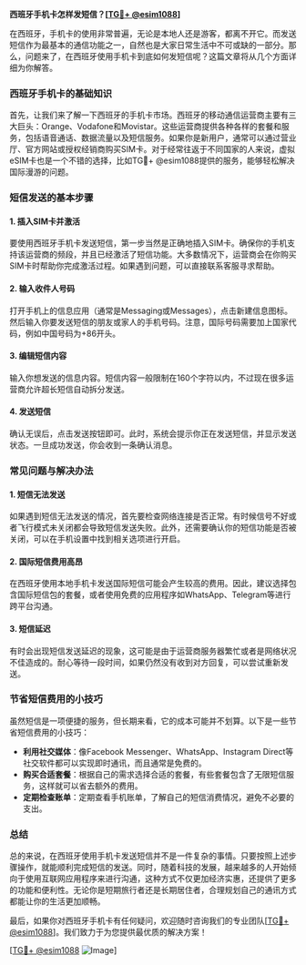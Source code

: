 **西班牙手机卡怎样发短信？[[TG💪+ @esim1088](https://t.me/s/esim1088)]**

在西班牙，手机卡的使用非常普遍，无论是本地人还是游客，都离不开它。而发送短信作为最基本的通信功能之一，自然也是大家日常生活中不可或缺的一部分。那么，问题来了，在西班牙使用手机卡到底如何发短信呢？这篇文章将从几个方面详细为你解答。

### 西班牙手机卡的基础知识

首先，让我们来了解一下西班牙的手机卡市场。西班牙的移动通信运营商主要有三大巨头：Orange、Vodafone和Movistar。这些运营商提供各种各样的套餐和服务，包括语音通话、数据流量以及短信服务。如果你是新用户，通常可以通过营业厅、官方网站或授权经销商购买SIM卡。对于经常往返于不同国家的人来说，虚拟eSIM卡也是一个不错的选择，比如TG💪+ @esim1088提供的服务，能够轻松解决国际漫游的问题。

### 短信发送的基本步骤

#### 1. 插入SIM卡并激活
要使用西班牙手机卡发送短信，第一步当然是正确地插入SIM卡。确保你的手机支持该运营商的频段，并且已经激活了短信功能。大多数情况下，运营商会在你购买SIM卡时帮助你完成激活过程。如果遇到问题，可以直接联系客服寻求帮助。

#### 2. 输入收件人号码
打开手机上的信息应用（通常是Messaging或Messages），点击新建信息图标。然后输入你要发送短信的朋友或家人的手机号码。注意，国际号码需要加上国家代码，例如中国号码为+86开头。

#### 3. 编辑短信内容
输入你想发送的信息内容。短信内容一般限制在160个字符以内，不过现在很多运营商允许超长短信自动拆分发送。

#### 4. 发送短信
确认无误后，点击发送按钮即可。此时，系统会提示你正在发送短信，并显示发送状态。一旦成功发送，你会收到一条确认消息。

### 常见问题与解决办法

#### 1. 短信无法发送
如果遇到短信无法发送的情况，首先要检查网络连接是否正常。有时候信号不好或者飞行模式未关闭都会导致短信发送失败。此外，还需要确认你的短信功能是否被关闭，可以在手机设置中找到相关选项进行开启。

#### 2. 国际短信费用高昂
在西班牙使用本地手机卡发送国际短信可能会产生较高的费用。因此，建议选择包含国际短信包的套餐，或者使用免费的应用程序如WhatsApp、Telegram等进行跨平台沟通。

#### 3. 短信延迟
有时会出现短信发送延迟的现象，这可能是由于运营商服务器繁忙或者是网络状况不佳造成的。耐心等待一段时间，如果仍然没有收到对方回复，可以尝试重新发送。

### 节省短信费用的小技巧

虽然短信是一项便捷的服务，但长期来看，它的成本可能并不划算。以下是一些节省短信费用的小技巧：

- **利用社交媒体**：像Facebook Messenger、WhatsApp、Instagram Direct等社交软件都可以实现即时通讯，而且通常是免费的。
- **购买合适套餐**：根据自己的需求选择合适的套餐，有些套餐包含了无限短信服务，这样就可以省去额外的费用。
- **定期检查账单**：定期查看手机账单，了解自己的短信消费情况，避免不必要的支出。

### 总结

总的来说，在西班牙使用手机卡发送短信并不是一件复杂的事情。只要按照上述步骤操作，就能顺利完成短信的发送。同时，随着科技的发展，越来越多的人开始倾向于使用互联网应用程序来进行沟通，这种方式不仅更加经济实惠，还提供了更多的功能和便利性。无论你是短期旅行者还是长期居住者，合理规划自己的通讯方式都能让你的生活更加顺畅。

最后，如果你对西班牙手机卡有任何疑问，欢迎随时咨询我们的专业团队[[TG💪+ @esim1088](https://t.me/s/esim1088)]。我们致力于为您提供最优质的解决方案！

[[TG💪+ @esim1088](https://t.me/s/esim1088) ![Image](https://i.postimg.cc/4NQfJmqS/Snipaste-2025-05-13-00-14-12.png)]